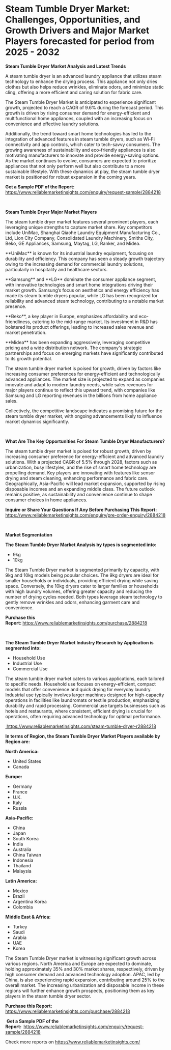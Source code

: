 <p><h1>Steam Tumble Dryer Market: Challenges, Opportunities, and Growth Drivers and Major Market Players forecasted for period from 2025 - 2032</h1></p><p><strong>Steam Tumble Dryer Market Analysis and Latest Trends</strong></p>
<p><p>A steam tumble dryer is an advanced laundry appliance that utilizes steam technology to enhance the drying process. This appliance not only dries clothes but also helps reduce wrinkles, eliminate odors, and minimize static cling, offering a more efficient and caring solution for fabric care. </p><p>The Steam Tumble Dryer Market is anticipated to experience significant growth, projected to reach a CAGR of 9.6% during the forecast period. This growth is driven by rising consumer demand for energy-efficient and multifunctional home appliances, coupled with an increasing focus on convenience and effective laundry solutions. </p><p>Additionally, the trend toward smart home technologies has led to the integration of advanced features in steam tumble dryers, such as Wi-Fi connectivity and app controls, which cater to tech-savvy consumers. The growing awareness of sustainability and eco-friendly appliances is also motivating manufacturers to innovate and provide energy-saving options. As the market continues to evolve, consumers are expected to prioritize appliances that not only perform well but also contribute to a more sustainable lifestyle. With these dynamics at play, the steam tumble dryer market is positioned for robust expansion in the coming years.</p></p>
<p><strong>Get a Sample PDF of the Report:&nbsp;</strong> <a href="https://www.reliablemarketinsights.com/enquiry/request-sample/2884218?utm_campaign=3114&utm_medium=2&utm_source=Github&utm_content=ia&utm_term=13032025&utm_id=steam-tumble-dryer">https://www.reliablemarketinsights.com/enquiry/request-sample/2884218</a></p>
<p>&nbsp;</p>
<p><strong>Steam Tumble Dryer Major Market Players</strong></p>
<p><p>The steam tumble dryer market features several prominent players, each leveraging unique strengths to capture market share. Key competitors include UniMac, Shanghai Qiaohe Laundry Equipment Manufacturing Co., Ltd, Lion City Company, Consolidated Laundry Machinery, Smiths City, Beko, GE Appliances, Samsung, Maytag, LG, Ranker, and Midea.</p><p>**UniMac** is known for its industrial laundry equipment, focusing on durability and efficiency. This company has seen a steady growth trajectory owing to the increasing demand for commercial laundry solutions, particularly in hospitality and healthcare sectors. </p><p>**Samsung** and **LG** dominate the consumer appliance segment, with innovative technologies and smart home integrations driving their market growth. Samsung’s focus on aesthetics and energy efficiency has made its steam tumble dryers popular, while LG has been recognized for reliability and advanced steam technology, contributing to a notable market presence.</p><p>**Beko**, a key player in Europe, emphasizes affordability and eco-friendliness, catering to the mid-range market. Its investment in R&D has bolstered its product offerings, leading to increased sales revenue and market penetration.</p><p>**Midea** has been expanding aggressively, leveraging competitive pricing and a wide distribution network. The company's strategic partnerships and focus on emerging markets have significantly contributed to its growth potential.</p><p>The steam tumble dryer market is poised for growth, driven by factors like increasing consumer preferences for energy-efficient and technologically advanced appliances. The market size is projected to expand as companies innovate and adapt to modern laundry needs, while sales revenues for major players continue to reflect this upward trend, with companies like Samsung and LG reporting revenues in the billions from home appliance sales.</p><p>Collectively, the competitive landscape indicates a promising future for the steam tumble dryer market, with ongoing advancements likely to influence market dynamics significantly.</p></p>
<p>&nbsp;</p>
<p><strong>What Are The Key Opportunities For Steam Tumble Dryer Manufacturers?</strong></p>
<p><p>The steam tumble dryer market is poised for robust growth, driven by increasing consumer preference for energy-efficient and advanced laundry solutions. With a projected CAGR of 5.5% through 2028, factors such as urbanization, busy lifestyles, and the rise of smart home technology are propelling demand. Key players are innovating with features like sensor drying and steam cleaning, enhancing performance and fabric care. Geographically, Asia-Pacific will lead market expansion, supported by rising disposable incomes and an expanding middle class. The future outlook remains positive, as sustainability and convenience continue to shape consumer choices in home appliances.</p></p>
<p><strong>Inquire or Share Your Questions If Any Before Purchasing This Report:</strong> <a href="https://www.reliablemarketinsights.com/enquiry/pre-order-enquiry/2884218?utm_campaign=3114&utm_medium=2&utm_source=Github&utm_content=ia&utm_term=13032025&utm_id=steam-tumble-dryer">https://www.reliablemarketinsights.com/enquiry/pre-order-enquiry/2884218</a></p>
<p>&nbsp;</p>
<p><strong>Market Segmentation</strong></p>
<p><strong>The Steam Tumble Dryer Market Analysis by types is segmented into:</strong></p>
<p><ul><li>9kg</li><li>10kg</li></ul></p>
<p><p>The Steam Tumble Dryer market is segmented primarily by capacity, with 9kg and 10kg models being popular choices. The 9kg dryers are ideal for smaller households or individuals, providing efficient drying while saving space. Conversely, the 10kg dryers cater to larger families or households with high laundry volumes, offering greater capacity and reducing the number of drying cycles needed. Both types leverage steam technology to gently remove wrinkles and odors, enhancing garment care and convenience.</p></p>
<p><strong>Purchase this Report:&nbsp;</strong><a href="https://www.reliablemarketinsights.com/purchase/2884218?utm_campaign=3114&utm_medium=2&utm_source=Github&utm_content=ia&utm_term=13032025&utm_id=steam-tumble-dryer">https://www.reliablemarketinsights.com/purchase/2884218</a></p>
<p>&nbsp;</p>
<p><strong>The Steam Tumble Dryer Market Industry Research by Application is segmented into:</strong></p>
<p><ul><li>Household Use</li><li>Industrial Use</li><li>Commercial Use</li></ul></p>
<p><p>The steam tumble dryer market caters to various applications, each tailored to specific needs. Household use focuses on energy-efficient, compact models that offer convenience and quick drying for everyday laundry. Industrial use typically involves larger machines designed for high-capacity operations in facilities like laundromats or textile production, emphasizing durability and rapid processing. Commercial use targets businesses such as hotels and restaurants, where consistent, efficient drying is crucial for operations, often requiring advanced technology for optimal performance.</p></p>
<p><a href="https://www.reliablemarketinsights.com/steam-tumble-dryer-r2884218?utm_campaign=3114&utm_medium=2&utm_source=Github&utm_content=ia&utm_term=13032025&utm_id=steam-tumble-dryer">&nbsp;https://www.reliablemarketinsights.com/steam-tumble-dryer-r2884218</a></p>
<p><strong>In terms of Region, the Steam Tumble Dryer Market Players available by Region are:</strong></p>
<p>
    <p> <strong> North America: </strong>
        <ul>
            <li>United States</li>
            <li>Canada</li>
        </ul>
        </p> 
    <p> <strong> Europe: </strong>
        <ul>
            <li>Germany</li>
            <li>France</li>
            <li>U.K.</li>
            <li>Italy</li>
            <li>Russia</li>
        </ul>
        </p> 
    <p> <strong> Asia-Pacific: </strong>
        <ul>
            <li>China</li>
            <li>Japan</li>
            <li>South Korea</li>
            <li>India</li>
            <li>Australia</li>
            <li>China Taiwan</li>
            <li>Indonesia</li>
            <li>Thailand</li>
            <li>Malaysia</li>
        </ul>
        </p> 
    <p> <strong> Latin America: </strong>
        <ul>
            <li>Mexico</li>
            <li>Brazil</li>
            <li>Argentina Korea</li>
            <li>Colombia</li>
        </ul>
        </p> 
    <p> <strong> Middle East & Africa: </strong>
        <ul>
            <li>Turkey</li>
            <li>Saudi</li>
            <li>Arabia</li>
            <li>UAE</li>
            <li>Korea</li>
        </ul>
    </p>
    </p>
<p><p>The Steam Tumble Dryer market is witnessing significant growth across various regions. North America and Europe are expected to dominate, holding approximately 35% and 30% market shares, respectively, driven by high consumer demand and advanced technology adoption. APAC, led by China, is also experiencing rapid expansion, contributing around 25% to the overall market. The increasing urbanization and disposable income in these regions will further enhance growth prospects, positioning them as key players in the steam tumble dryer sector.</p></p>
<p><strong>Purchase this Report: </strong><a href="https://www.reliablemarketinsights.com/purchase/2884218?utm_campaign=3114&utm_medium=2&utm_source=Github&utm_content=ia&utm_term=13032025&utm_id=steam-tumble-dryer">https://www.reliablemarketinsights.com/purchase/2884218</a></p>
<p>&nbsp;<strong>Get a Sample PDF of the Report:&nbsp;&nbsp;</strong><a href="https://www.reliablemarketinsights.com/enquiry/request-sample/2884218?utm_campaign=3114&utm_medium=2&utm_source=Github&utm_content=ia&utm_term=13032025&utm_id=steam-tumble-dryer">https://www.reliablemarketinsights.com/enquiry/request-sample/2884218</a></p>
<p><strong></strong></p>
<p>Check more reports on <a href="https://www.reliablemarketinsights.com/?utm_campaign=3114&utm_medium=2&utm_source=Github&utm_content=ia&utm_term=13032025&utm_id=steam-tumble-dryer">https://www.reliablemarketinsights.com/</a></p>